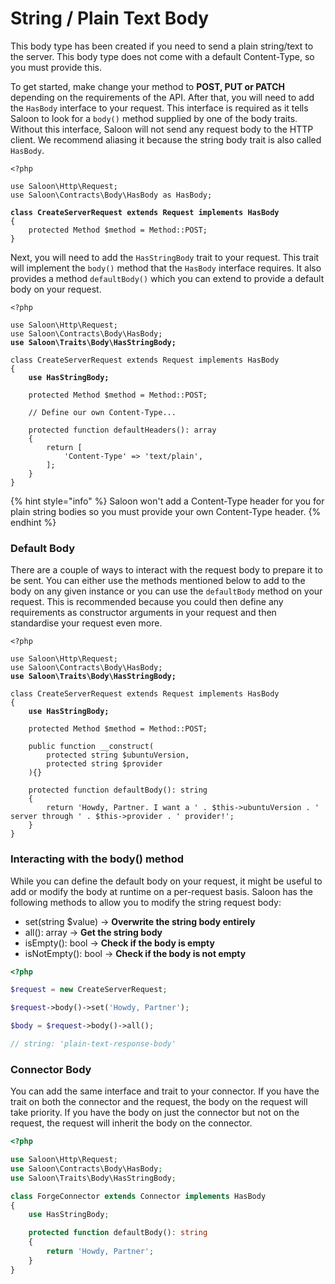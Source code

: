 # String / Plain Text Body

This body type has been created if you need to send a plain string/text to the server. This body type does not come with a default Content-Type, so you must provide this.

To get started, make change your method to **POST, PUT or PATCH** depending on the requirements of the API. After that, you will need to add the `HasBody` interface to your request. This interface is required as it tells Saloon to look for a `body()` method supplied by one of the body traits. Without this interface, Saloon will not send any request body to the HTTP client. We recommend aliasing it because the string body trait is also called `HasBody`.

<pre class="language-php"><code class="lang-php">&#x3C;?php

use Saloon\Http\Request;
use Saloon\Contracts\Body\HasBody as HasBody;

<strong>class CreateServerRequest extends Request implements HasBody
</strong>{
    protected Method $method = Method::POST;
}
</code></pre>

Next, you will need to add the `HasStringBody` trait to your request. This trait will implement the `body()` method that the `HasBody` interface requires. It also provides a method `defaultBody()` which you can extend to provide a default body on your request.

<pre class="language-php"><code class="lang-php">&#x3C;?php

use Saloon\Http\Request;
use Saloon\Contracts\Body\HasBody;
<strong>use Saloon\Traits\Body\HasStringBody;
</strong>
class CreateServerRequest extends Request implements HasBody
{
<strong>    use HasStringBody;
</strong>
    protected Method $method = Method::POST;
    
    // Define our own Content-Type...
    
    protected function defaultHeaders(): array
    {
        return [
            'Content-Type' => 'text/plain',
        ];
    }
}
</code></pre>

{% hint style="info" %}
Saloon won't add a Content-Type header for you for plain string bodies so you must provide your own Content-Type header.
{% endhint %}

### Default Body

There are a couple of ways to interact with the request body to prepare it to be sent. You can either use the methods mentioned below to add to the body on any given instance or you can use the `defaultBody` method on your request. This is recommended because you could then define any requirements as constructor arguments in your request and then standardise your request even more.&#x20;

<pre class="language-php"><code class="lang-php">&#x3C;?php

use Saloon\Http\Request;
use Saloon\Contracts\Body\HasBody;
<strong>use Saloon\Traits\Body\HasStringBody;
</strong>
class CreateServerRequest extends Request implements HasBody
{
<strong>    use HasStringBody;
</strong>
    protected Method $method = Method::POST;
    
    public function __construct(
        protected string $ubuntuVersion,
        protected string $provider
    ){}
    
    protected function defaultBody(): string
    {
        return 'Howdy, Partner. I want a ' . $this->ubuntuVersion . ' server through ' . $this->provider . ' provider!';
    }
}
</code></pre>

### Interacting with the body() method

While you can define the default body on your request, it might be useful to add or modify the body at runtime on a per-request basis. Saloon has the following methods to allow you to modify the string request body:

* set(string $value) -> **Overwrite the string body entirely**
* all(): array -> **Get the string body**&#x20;
* isEmpty(): bool  -> **Check if the body is empty**
* isNotEmpty(): bool -> **Check if the body is not empty**

```php
<?php

$request = new CreateServerRequest;

$request->body()->set('Howdy, Partner');

$body = $request->body()->all();

// string: 'plain-text-response-body'

```

### Connector Body

You can add the same interface and trait to your connector. If you have the trait on both the connector and the request, the body on the request will take priority. If you have the body on just the connector but not on the request, the request will inherit the body on the connector.

```php
<?php

use Saloon\Http\Request;
use Saloon\Contracts\Body\HasBody;
use Saloon\Traits\Body\HasStringBody;

class ForgeConnector extends Connector implements HasBody
{
    use HasStringBody;

    protected function defaultBody(): string
    {
        return 'Howdy, Partner';
    }
}
```
